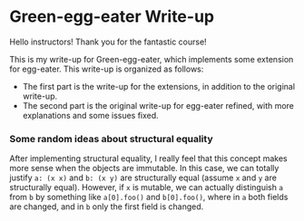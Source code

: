 # Green-egg-eater Write-up
Hello instructors! Thank you for the fantastic course!

This is my write-up for Green-egg-eater, which implements some extension for egg-eater. This write-up is organized as follows:

- The first part is the write-up for the extensions, in addition to the original write-up.
- The second part is the original write-up for egg-eater refined, with more explanations and some issues fixed.

### Some random ideas about structural equality

After implementing structural equality, I really feel that this concept makes more sense when the objects are immutable. In this case, we can totally justify `a: (x x)` and `b: (x y)` are structurally equal (assume `x` and `y` are structurally equal). However, if `x` is mutable, we can actually distinguish `a` from `b` by something like `a[0].foo()` and `b[0].foo()`, where in `a` both fields are changed, and in `b` only the first field is changed.